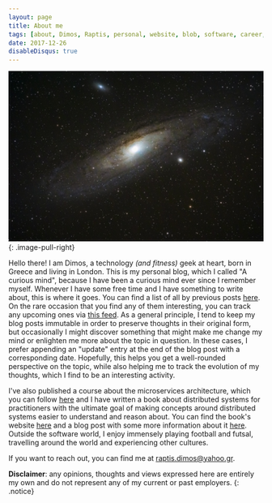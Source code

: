 ```yaml
---
layout: page
title: About me
tags: [about, Dimos, Raptis, personal, website, blob, software, career, professional]
date: 2017-12-26
disableDisqus: true
---
```


![About me Image](/assets/img/andromeda.jpg)
{: .image-pull-right}

Hello there! I am Dimos, a technology *(and fitness)* geek at heart, born in Greece and living in London. This is my personal blog, which I called "A curious mind", because I have been a curious mind ever since I remember myself. Whenever I have some free time and I have something to write about, this is where it goes. You can find a list of all by previous posts [here](/blog). On the rare occasion that you find any of them interesting, you can track any upcoming ones via [this feed](/feed.xml). As a general principle, I tend to keep my blog posts immutable in order to preserve thoughts in their original form, but occasionally I might discover something that might make me change my mind or enlighten me more about the topic in question. In these cases, I prefer appending an "update" entry at the end of the blog post with a corresponding date. Hopefully, this helps you get a well-rounded perspective on the topic, while also helping me to track the evolution of my thoughts, which I find to be an interesting activity. 

I've also published a course about the microservices architecture, which you can follow [here](https://www.packtpub.com/application-development/microservices-architecture-video) and I have written a book about distributed systems for practitioners with the ultimate goal of making concepts around distributed systems easier to understand and reason about. You can find the book's website [here](https://distsysbook.co.uk) and a blog post with some more information about it [here](/distributed-systems-for-practitioners). Outside the software world, I enjoy immensely playing football and futsal, travelling around the world and experiencing other cultures.

If you want to reach out, you can find me at [raptis.dimos@yahoo.gr](mailto:raptis.dimos@yahoo.gr).

**Disclaimer**: any opinions, thoughts and views expressed here are entirely my own and do not represent any of my current or past employers.
{: .notice}